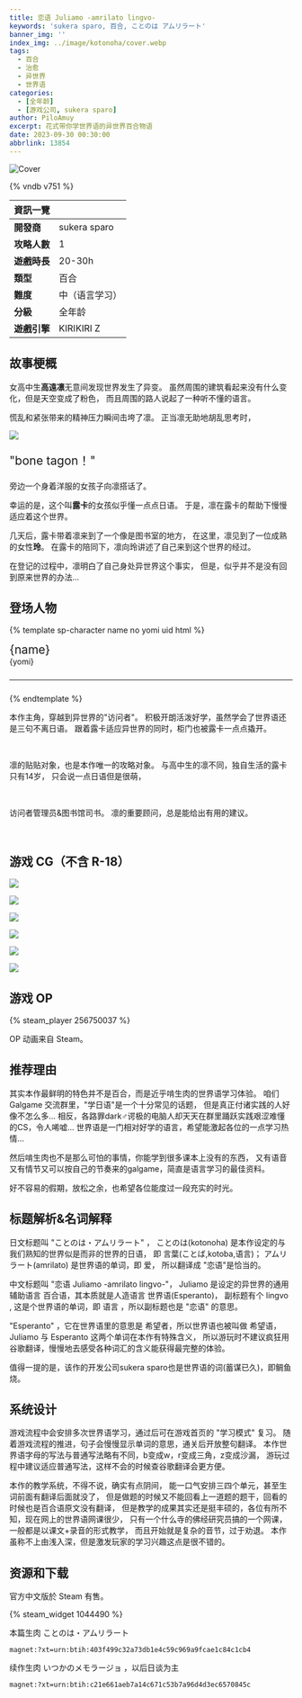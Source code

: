 ```yaml
---
title: 恋语 Juliamo -amrilato lingvo-
keywords: 'sukera sparo, 百合, ことのは アムリラート'
banner_img: ''
index_img: ../image/kotonoha/cover.webp
tags:
  - 百合
  - 治愈
  - 异世界
  - 世界语
categories:
  - [全年龄]
  - [游戏公司, sukera sparo]
author: PiloAmuy
excerpt: 花式带你学世界语的异世界百合物语
date: 2023-09-30 00:30:00
abbrlink: 13854
---
```


![Cover](../image/kotonoha/cover.png)


{% vndb v751 %}

| 資訊一覽     |                 |
| :----------- | :------------------------------------ |
| **開發商**   | sukera sparo |
| **攻略人數** |   1     |
| **遊戲時長** | 20-30h |
| **類型**     |   百合       |
| **難度**     |  中（语言学习）  |
| **分級**     | 全年龄      |
| **遊戲引擎**   |     KIRIKIRI Z     |


## 故事梗概

女高中生**高遠凛**无意间发现世界发生了异变。
虽然周围的建筑看起来没有什么变化，但是天空变成了粉色，
而且周围的路人说起了一种听不懂的语言。

慌乱和紧张带来的精神压力瞬间击垮了凛。
正当凛无助地胡乱思考时，

![](../image/kotonoha/cg/0.webp)

<p class="text-center text-info font-italic" style="font-size: 150%;">
  <span>"bone tagon！"</span>
</p>

旁边一个身着洋服的女孩子向凛搭话了。

幸运的是，这个叫**露卡**的女孩似乎懂一点点日语。
于是，凛在露卡的帮助下慢慢适应着这个世界。

几天后，露卡带着凛来到了一个像是图书室的地方，
在这里，凛见到了一位成熟的女性**玲**。
在露卡的陪同下，凛向玲讲述了自己来到这个世界的经过。

在登记的过程中，凛明白了自己身处异世界这个事实，
但是，似乎并不是没有回到原来世界的办法...


## 登场人物

<style>
  .charname {
    font-size: 150%;
  }
  .namearea hr {
    margin: 1.5rem 0;
  }
  .sp-character img, .img-shade {
    filter: drop-shadow(0 0 6px #000c);
  }
  .sp-character {
    border-radius: 20px;
    overflow: hidden;
    box-shadow: 0 5px 11px 0 rgb(0 0 0 / 18%), 0 4px 15px 0 rgb(0 0 0 / 15%);

    -webkit-backdrop-filter: blur(1px);
    backdrop-filter: blur(1px);
    
    background-color: var(--chara-card-color);
    
    /* background-color: transparent;
    background-image: var(--this-bg);
    background-position: center;
    background-repeat: no-repeat;
    background-size: cover; */

  }
  .sp-character .char-overlay {
    background-color: var(--chara-card-color);
    min-height: 400px;
    background-image: var(--right-bg);
    background-repeat: no-repeat;
    background-position: top 0px right calc(100% * 0.3 - 130px);
    background-size: auto 480px;

    margin: 0;
    padding: 0;
  }
  :root { /* 配色 */
    --chara-card-color: #ffffffcf;
  }
  [data-user-color-scheme='dark'] {
    --chara-card-color: #1a1a1aa6;
  }
  @media screen and (max-width: 767px) {
    .namearea hr {
      margin: 1rem 0;
    }
    .pc-left {
      -webkit-backdrop-filter: blur(3px);
      backdrop-filter: blur(3px);
      
      background: var(--chara-card-color);
      transition: opacity 0.3s;
    }
    .pc-left.touch {
      opacity: 0.1;
    }
    .sp-character {
     /*background: unset;*/
      /*-webkit-backdrop-filter: unset;
    backdrop-filter: unset;*/
    }
    .sp-character .char-overlay {
      min-height: 320px;
      /* background-size: contain;*/
      background-position: top 0px right 0px; 
    }
    :root { /* 配色 */
      --chara-card-color: #ffffff87;
    }
    [data-user-color-scheme='dark'] {
      --chara-card-color: #1a1a1aa6;
    }
  }
</style>

{% template sp-character name no yomi uid html %}
<div class={`row sp-character ${uid}`} style={`--this-bg: url(../image/kotonoha/chars/${no}b.webp)`}>
  <div class="col-12 char-overlay row" style={`--right-bg: url(../image/kotonoha/chars/${no}.webp)`}>
    <div class="pc-left col-12 col-md-8">
      <div class="namearea col-12 pt-2">
        <div class="charname font-serif font-weight-bold font-italic">
          {name}
        </div>
        <div class="yomi font-italic">
          {yomi}
        </div>
        <hr />
      </div>
      <div class="infoarea col-12" html={html}>
      </div>  
    </div>
  </div>  
</div>
{% endtemplate %}

<sp-character no=0 name="高遠 凛" yomi="takatoo rin" uid="rin">
  <p>
  本作主角，穿越到异世界的"访问者"。
  积极开朗活泼好学，虽然学会了世界语还是三句不离日语。
  跟着露卡适应异世界的同时，柜门也被露卡一点点撬开。
  </p>
</sp-character>
<br>
<sp-character no=1 name="露卡" yomi="ruka" uid="ruka">
  <p>
  凛的贴贴对象，也是本作唯一的攻略对象。
  与高中生的凛不同，独自生活的露卡只有14岁，
  只会说一点日语但是很萌，
  </p>
</sp-character>
<br>
<sp-character no=2 name="玲" yomi="rei" uid="rei">
  <p>
  访问者管理员&图书馆司书。
  凛的重要顾问，总是能给出有用的建议。
  </p>
</sp-character>
<br>


## 游戏 CG（不含 R-18）


![](../image/kotonoha/cg/1.webp)

![](../image/kotonoha/cg/2.webp)

![](../image/kotonoha/cg/3.webp)

![](../image/kotonoha/cg/5.webp)

![](../image/kotonoha/cg/6.webp)

![](../image/kotonoha/cg/7.webp)


## 游戏 OP 

{% steam_player 256750037 %}

OP 动画来自 Steam。


## 推荐理由

其实本作最鲜明的特色并不是百合，而是近乎啃生肉的世界语学习体验。
咱们 Galgame 交流群里，"学日语"是一个十分常见的话题，
但是真正付诸实践的人好像不怎么多...
相反，各路罪dark♂谔极的电脑人却天天在群里踊跃实践艰涩难懂的CS，令人唏嘘...
世界语是一门相对好学的语言，希望能激起各位的一点学习热情...

然后啃生肉也不是那么可怕的事情，你能学到很多课本上没有的东西，
又有语音又有情节又可以按自己的节奏来的galgame，简直是语言学习的最佳资料。

好不容易的假期，放松之余，也希望各位能度过一段充实的时光。

## 标题解析&名词解释

日文标题叫 "ことのは・アムリラート" ，
ことのは(kotonoha) 是本作设定的与我们熟知的世界似是而非的世界的日语，
即 言葉(ことば,kotoba,语言)；
アムリラート(amrilato) 是世界语的单词，即 爱，
所以翻译成 "恋语"是恰当的。

中文标题叫 "恋语 Juliamo -amrilato lingvo-"，
Juliamo 是设定的异世界的通用辅助语言 百合语，其本质就是人造语言 世界语(Esperanto)，
副标题有个 lingvo , 这是个世界语的单词，即 语言 ，所以副标题也是 "恋语" 的意思。

"Esperanto" ，它在世界语里的意思是 希望者，所以世界语也被叫做 希望语，
Juliamo 与 Esperanto 这两个单词在本作有特殊含义，
所以游玩时不建议疯狂用谷歌翻译，慢慢地去感受各种词汇的含义能获得最完整的体验。

值得一提的是，该作的开发公司sukera sparo也是世界语的词(蓄谋已久)，即鲷鱼烧。


## 系统设计

游戏流程中会安排多次世界语学习，通过后可在游戏首页的 "学习模式" 复习。
随着游戏流程的推进，句子会慢慢显示单词的意思，通关后开放整句翻译。
本作世界语字母的写法与普通写法略有不同，b变成w，r变成三角，z变成沙漏，
游玩过程中建议适应普通写法，这样不会的时候查谷歌翻译会更方便。

本作的教学系统，不得不说，确实有点阴间，
能一口气安排三四个单元，甚至生词前面有翻译后面就没了，
但是做题的时候又不能回看上一道题的题干，回看的时候也是百合语原文没有翻译，
但是教学的成果其实还是挺丰硕的，各位有所不知，现在网上的世界语网课很少，
只有一个什么寺的佛经研究员搞的一个网课，一般都是以课文+录音的形式教学，
而且开始就是复杂的音节，过于劝退。
本作虽称不上由浅入深，但是激发玩家的学习兴趣这点是很不错的。


## 资源和下载

官方中文版於 Steam 有售。

{% steam_widget 1044490 %}

本篇生肉 ことのは・アムリラート

```
magnet:?xt=urn:btih:403f499c32a73db1e4c59c969a9fcae1c84c1cb4
```

续作生肉 いつかのメモラージョ ，以后日谈为主

```
magnet:?xt=urn:btih:c21e661aeb7a14c671c53b7a96d4d3ec6570845c
```

<style>
details {
    border: 1px solid #aaa;
    border-radius: 4px;
    padding: .5em .5em 0;
}

summary {
    font-weight: bold;
    margin: -.5em -.5em 0;
    padding: .5em;
}

details[open] {
    padding: .5em;
}

details[open] summary {
    border-bottom: 1px solid #aaa;
    margin-bottom: .5em;
}
</style>

<script>
  //document.documentElement.setAttribute('data-user-color-scheme', 'dark');
  document.addEventListener("DOMContentLoaded", function(){
    let pclefts = document.querySelectorAll('.pc-left');
    pclefts.forEach((el) => {
      el.addEventListener('touchstart', function(){
        el.classList.add('touch');
      })
      el.addEventListener('touchend', function(){
        el.classList.remove('touch');
      })
    });
    //setTimeout(() => document.documentElement.setAttribute('data-user-color-scheme', 'light'), 1000)
  })
</script>

